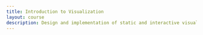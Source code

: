 ```yaml
---
title: Introduction to Visualization
layout: course
description: Design and implementation of static and interactive visualizations. Selection of appropriate visualization methods for given combinations of data type and intended analysis task. Assessment of visual representations according to design and perceptual principles.
---
```


